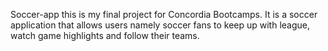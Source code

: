 
Soccer-app
this is my final project for Concordia Bootcamps. It is a soccer application that allows users namely soccer fans to
keep up with league, watch game highlights and follow their teams. 

